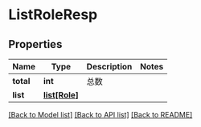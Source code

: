 # ListRoleResp

## Properties
Name | Type | Description | Notes
------------ | ------------- | ------------- | -------------
**total** | **int** |  总数 | 
**list** | [**list[Role]**](Role.md) |  | 

[[Back to Model list]](../README.md#documentation-for-models) [[Back to API list]](../README.md#documentation-for-api-endpoints) [[Back to README]](../README.md)


